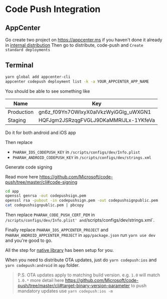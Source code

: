 # Code Push Integration

## AppCenter

Go create two project on https://appcenter.ms if you haven't done it already in [internal distribution](internal-distribution.md#appcenter)
Then go to distribute, code-push and `Create standard deployments`

## Terminal

```bash
yarn global add appcenter-cli
appcenter codepush deployment list -k -a YOUR_APPCENTER_APP_NAME
```

You should be able to see something like

| Name       | Key                                   |
| ---------- | ------------------------------------- |
| Production | gn6z_f09Yn7OWIxyX0alVkzWyiGGlg_uWXGN1 |
| Staging    | HQFJgm2JSRzqgFVGLJ9DKaMMRIJLx-1YKfeVa |

Do it for both android and iOS app

Then replace

- `PHARAH_IOS_CODEPUSH_KEY` in `/scripts/configs/dev/Info.plist`
- `PHARAH_ANDROID_CODEPUSH_KEY` in `/scripts/configs/dev/strings.xml`

Generate code signing

Read more here https://github.com/Microsoft/code-push/tree/master/cli#code-signing

```bash
cd app
openssl genrsa -out codepushsign.pem
openssl rsa -pubout -in codepushsign.pem -out codepushsignpublic.pem
cat codepushsignpublic.pem | pbcopy
```

Then replace `PHARAH_CODE_PUSH_CERT_PEM` in `/scripts/configs/dev/Info.plist' and`/scripts/configs/dev/strings.xml`.

Finally replace `PHARAH_IOS_APPCENTER_PROJECT` and `PHARAH_ANDROID_APPCENTER_PROJECT` in `app/package.json` run `yarn use dev` and you're good to go.

All the step for [native library](https://github.com/microsoft/react-native-code-push#getting-started) has been setup for you.

When you need to distribute OTA updates, just do `yarn codepush:ios` and `yarn codepush:android` in `app` folder.

> P.S. OTA updates apply to matching build version. e.g. `1.0` will match `1.0.*`
> more detail here https://github.com/Microsoft/code-push/tree/master/cli#target-binary-version-parameter
> to push mandatory updates use `yarn codepush:ios -m`
